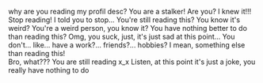 why are you reading my profil desc? 
You are a stalker!
Are you?
I knew it!!!
Stop reading!
I told you to stop...
You're still reading this?
You know it's weird?
You're a weird person, you know it?
You have nothing better to do than reading this?
Omg, you suck, just, it's just sad at this point...
You don't... like... have a work?... friends?... hobbies?
I mean, something else than reading this!  
Bro, what??? You are still reading x_x
Listen, at this point it's just a joke, you really have nothing to do
